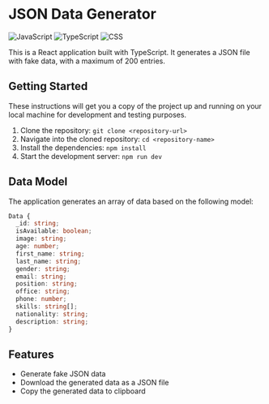 # JSON Data Generator

![JavaScript](https://img.shields.io/badge/JavaScript-ES6+-yellow)
![TypeScript](https://img.shields.io/badge/TypeScript-4.0+-blue)
![CSS](https://img.shields.io/badge/CSS-3-blue)

This is a React application built with TypeScript. It generates a JSON file with fake data, with a maximum of 200 entries.

## Getting Started

These instructions will get you a copy of the project up and running on your local machine for development and testing purposes.

1. Clone the repository: `git clone <repository-url>`
2. Navigate into the cloned repository: `cd <repository-name>`
3. Install the dependencies: `npm install`
4. Start the development server: `npm run dev`

## Data Model

The application generates an array of data based on the following model:

```typescript
Data {
  _id: string;
  isAvailable: boolean;
  image: string;
  age: number;
  first_name: string;
  last_name: string;
  gender: string;
  email: string;
  position: string;
  office: string;
  phone: number;
  skills: string[];
  nationality: string;
  description: string;
}
```

## Features

- Generate fake JSON data
- Download the generated data as a JSON file
- Copy the generated data to clipboard
